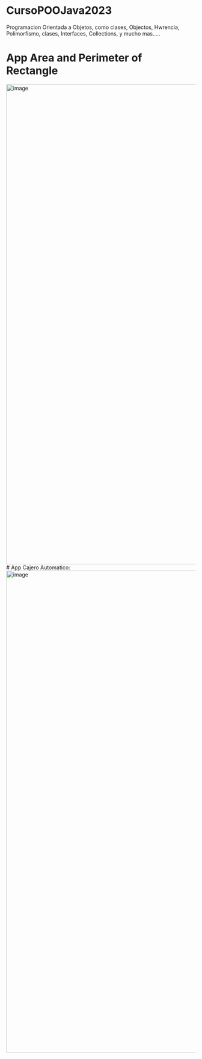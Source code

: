 # CursoPOOJava2023
Programacion Orientada a Objetos, como clases, Objectos, Hwrencia, Polimorfismo, clases, Interfaces, Collections, y mucho mas.....
# App Area and Perimeter of Rectangle
<img width="1275" alt="image" src="https://github.com/emiliobs/CursoPOOJava2023/assets/3122465/706f7606-295f-458e-9b16-d15dca870332">
# App Cajero Automatico:
<img width="1280" alt="image" src="https://github.com/emiliobs/CursoPOOJava2023/assets/3122465/3b123625-1062-4bd2-b9d9-8cde34ced70a">
